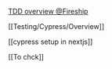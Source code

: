 

[TDD overview @Fireship](https://www.youtube.com/watch?v=Jv2uxzhPFl4)


[[Testing/Cypress/Overview]]

[[cypress setup in nextjs]]


[[To chck]]

